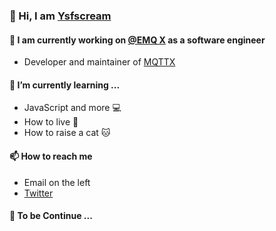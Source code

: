 ### 😬 Hi, I am [Ysfscream](https://ysfscream.xyz)

#### 🔭 I am currently working on [@EMQ X](https://emqx.io) as a software engineer

- Developer and maintainer of [MQTTX](https://mqttx.app)

#### 🌱 I’m currently learning ...

- JavaScript and more 💻
- How to live 🍷
- How to raise a cat 🐱

#### 📫 How to reach me

- Email on the left
- [Twitter](https://twitter.com/biantoumy)

#### 🚬 To be Continue ...
